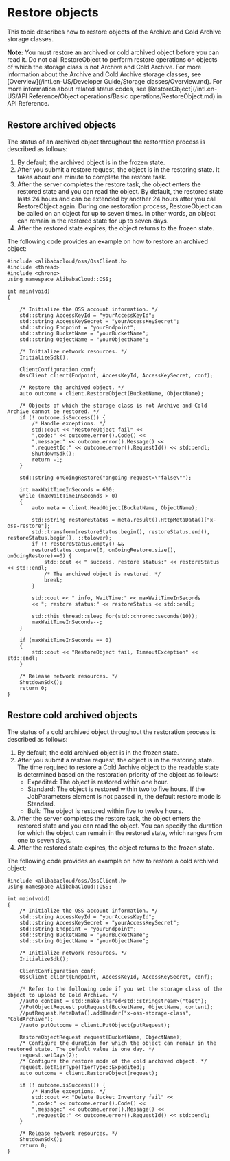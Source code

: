 # Restore objects

This topic describes how to restore objects of the Archive and Cold Archive storage classes.

**Note:** You must restore an archived or cold archived object before you can read it. Do not call RestoreObject to perform restore operations on objects of which the storage class is not Archive and Cold Archive. For more information about the Archive and Cold Archive storage classes, see [Overview](/intl.en-US/Developer Guide/Storage classes/Overview.md). For more information about related status codes, see [RestoreObject](/intl.en-US/API Reference/Object operations/Basic operations/RestoreObject.md) in API Reference.

## Restore archived objects

The status of an archived object throughout the restoration process is described as follows:

1.  By default, the archived object is in the frozen state.
2.  After you submit a restore request, the object is in the restoring state. It takes about one minute to complete the restore task.
3.  After the server completes the restore task, the object enters the restored state and you can read the object. By default, the restored state lasts 24 hours and can be extended by another 24 hours after you call RestoreObject again. During one restoration process, RestoreObject can be called on an object for up to seven times. In other words, an object can remain in the restored state for up to seven days.
4.  After the restored state expires, the object returns to the frozen state.

The following code provides an example on how to restore an archived object:

```
#include <alibabacloud/oss/OssClient.h>
#include <thread>
#include <chrono>
using namespace AlibabaCloud::OSS;

int main(void)
{

    /* Initialize the OSS account information. */
    std::string AccessKeyId = "yourAccessKeyId";
    std::string AccessKeySecret = "yourAccessKeySecret";
    std::string Endpoint = "yourEndpoint";
    std::string BucketName = "yourBucketName";
    std::string ObjectName = "yourObjectName";

    /* Initialize network resources. */
    InitializeSdk();

    ClientConfiguration conf;
    OssClient client(Endpoint, AccessKeyId, AccessKeySecret, conf);

    /* Restore the archived object. */
    auto outcome = client.RestoreObject(BucketName, ObjectName);

    /* Objects of which the storage class is not Archive and Cold Archive cannot be restored. */
    if (! outcome.isSuccess()) {
        /* Handle exceptions. */
        std::cout << "RestoreObject fail" <<
        ",code:" << outcome.error().Code() <<
        ",message:" << outcome.error().Message() <<
        ",requestId:" << outcome.error().RequestId() << std::endl;
        ShutdownSdk();
        return -1;
    }

    std::string onGoingRestore("ongoing-request=\"false\"");

    int maxWaitTimeInSeconds = 600;
    while (maxWaitTimeInSeconds > 0)
    {
        auto meta = client.HeadObject(BucketName, ObjectName);

        std::string restoreStatus = meta.result().HttpMetaData()["x-oss-restore"];
        std::transform(restoreStatus.begin(), restoreStatus.end(), restoreStatus.begin(), ::tolower);
        if (! restoreStatus.empty() && 
        restoreStatus.compare(0, onGoingRestore.size(), onGoingRestore)==0) {
            std::cout << " success, restore status:" << restoreStatus << std::endl;
            /* The archived object is restored. */
            break;
        }

        std::cout << " info, WaitTime:" << maxWaitTimeInSeconds
        << "; restore status:" << restoreStatus << std::endl;

        std::this_thread::sleep_for(std::chrono::seconds(10));
        maxWaitTimeInSeconds--;     
    }

    if (maxWaitTimeInSeconds == 0)
    {
        std::cout << "RestoreObject fail, TimeoutException" << std::endl;
    }

    /* Release network resources. */
    ShutdownSdk();
    return 0;
}
```

## Restore cold archived objects

The status of a cold archived object throughout the restoration process is described as follows:

1.  By default, the cold archived object is in the frozen state.
2.  After you submit a restore request, the object is in the restoring state. The time required to restore a Cold Archive object to the readable state is determined based on the restoration priority of the object as follows:
    -   Expedited: The object is restored within one hour.
    -   Standard: The object is restored within two to five hours. If the JobParameters element is not passed in, the default restore mode is Standard.
    -   Bulk: The object is restored within five to twelve hours.
3.  After the server completes the restore task, the object enters the restored state and you can read the object. You can specify the duration for which the object can remain in the restored state, which ranges from one to seven days.
4.  After the restored state expires, the object returns to the frozen state.

The following code provides an example on how to restore a cold archived object:

```
#include <alibabacloud/oss/OssClient.h>
using namespace AlibabaCloud::OSS;

int main(void)
{
    /* Initialize the OSS account information. */
    std::string AccessKeyId = "yourAccessKeyId";
    std::string AccessKeySecret = "yourAccessKeySecret";
    std::string Endpoint = "yourEndpoint";
    std::string BucketName = "yourBucketName";
    std::string ObjectName = "yourObjectName";

    /* Initialize network resources. */
    InitializeSdk();

    ClientConfiguration conf;
    OssClient client(Endpoint, AccessKeyId, AccessKeySecret, conf);

    /* Refer to the following code if you set the storage class of the object to upload to Cold Archive. */
    //auto content = std::make_shared<std::stringstream>("test");
    //PutObjectRequest putRequest(BucketName, ObjectName, content);
    //putRequest.MetaData().addHeader("x-oss-storage-class", "ColdArchive");
    //auto putOutcome = client.PutObject(putRequest);

    RestoreObjectRequest request(BucketName, ObjectName);
    /* Configure the duration for which the object can remain in the restored state. The default value is one day. */
    request.setDays(2);
    /* Configure the restore mode of the cold archived object. */
    request.setTierType(TierType::Expedited);
    auto outcome = client.RestoreObject(request);

    if (! outcome.isSuccess()) {
        /* Handle exceptions. */
        std::cout << "Delete Bucket Inventory fail" <<
        ",code:" << outcome.error().Code() <<
        ",message:" << outcome.error().Message() <<
        ",requestId:" << outcome.error().RequestId() << std::endl;
    }

    /* Release network resources. */
    ShutdownSdk();
    return 0;
}
```

